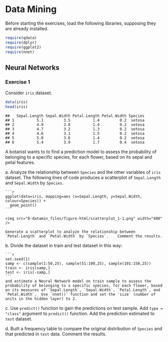 


# Data Mining

Before starting the exercises, load the following libraries, supposing they are already installed.


```r
require(qdata)
require(dplyr)
require(ggplot2)
require(nnet)
```

## Neural Networks

### Exercise 1

Consider `iris` dataset.


```r
data(iris)
head(iris)
```

```
##   Sepal.Length Sepal.Width Petal.Length Petal.Width Species
## 1          5.1         3.5          1.4         0.2  setosa
## 2          4.9         3.0          1.4         0.2  setosa
## 3          4.7         3.2          1.3         0.2  setosa
## 4          4.6         3.1          1.5         0.2  setosa
## 5          5.0         3.6          1.4         0.2  setosa
## 6          5.4         3.9          1.7         0.4  setosa
```

A botanist wants to to find a prediction model to assess the probability of belonging to a specific species, for each flower, based on its sepal and petal features. 

a. Analyze the relationship between `Species` and the other variables of `iris` dataset. The following lines of code produces a scatterplot of `Sepal.Length` and `Sepal.Width` by `Species`.

    
    ```r
    ggplot(data=iris, mapping=aes (x=Sepal.Length, y=Sepal.Width, colour=Species)) +
      geom_point()
    ```
    
    <img src="8-datamin_files/figure-html/scatterplot_1-1.png" width="400" />
    
    Generate a scatterplot to analyze the relationship between `Petal.Length` and `Petal.Width` by `Species`.    Comment the results.
    


b. Divide the dataset in train and test dataset in this way:

    
    ```r
    set.seed(1)
    samp <- c(sample(1:50,25), sample(51:100,25), sample(101:150,25))
    train <- iris[samp,] 
    test <- iris[-samp,]  
    ```
    and estimate a Neural Network model on train sample to assess the probability of belonging to a specific species, for each flower, based on its measures of `Sepal.Length`, `Sepal.Width`, `Petal.Length`, and `Petal.Width`.  Use `nnet()` function and set the `size` (number of units in the hidden layer) to 2.



c. Use `predict()` function to gain the predictions on test sample. Add `type = "class"` argument to `predict()` function. Add the prediction estimated to `test` dataset.



d. Built a frequency table to compare the original distribution of `Species` and that predicted in `test` data. Comment the results.  


